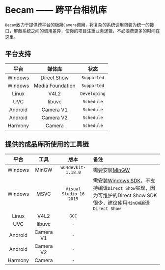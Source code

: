 # Becam —— 跨平台相机库
`Becam`致力于提供跨平台的极简`Camera`调用，将复杂的系统调用包装为统一的接口，屏蔽系统之间的调用差异，使你的项目注重业务逻辑，不必浪费更多的时间在这里。

## 平台支持
| 平台 | 媒体库 | 状态 |
| :---------: | :--------: | :--------: |
| Windows | Direct Show | `Supported` |
| Windows | Media Foundation | `Supported` |
| Linux | V4L2 | `Developing` |
| UVC | libuvc | `Schedule` |
| Android | Camera V1 | `Schedule` |
| Android | Camera V2 | `Schedule` |
| Harmony | Camera | `Schedule` |

## 提供的成品库所使用的工具链
| 平台 | 工具 | 版本 | 备注 |
| :---------: | :--------: | :--------: | :-------- |
| Windows | MinGW | `w64devkit-1.18.0` | 需要安装[MinGW](https://www.mingw-w64.org/downloads/) |
| Windows | MSVC | `Visual Studio 16 2019` | 需安装[Windows SDK](https://developer.microsoft.com/zh-cn/windows/downloads/windows-sdk/)，不支持编译`Direct Show`实现，因为可维护的Direct Show SDK很少，建议使用`MinGW`编译`Direct Show` |
| Linux | V4L2 | `GCC` | |
| UVC | libuvc | `-` | |
| Android | Camera V1 | `-` | |
| Android | Camera V2 | `-` | |
| Harmony | Camera | `-` | |